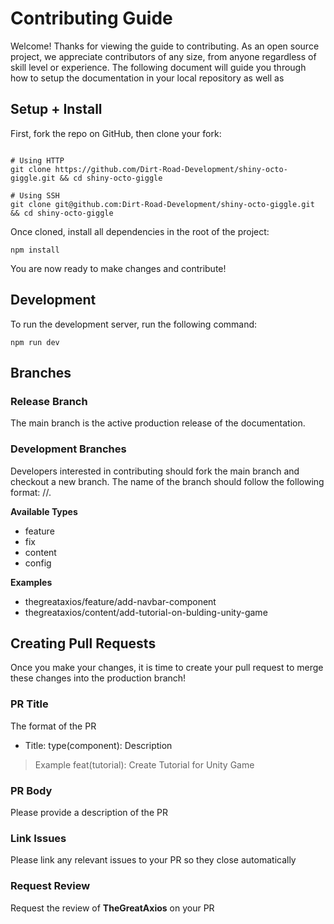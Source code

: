 # Contributing Guide

Welcome! Thanks for viewing the guide to contributing. As an open source project, we appreciate contributors of any size, from anyone regardless of skill level or experience. The following document will guide you through how to setup the documentation in your local repository as well as

## Setup + Install

First, fork the repo on GitHub, then clone your fork:

```shell

# Using HTTP
git clone https://github.com/Dirt-Road-Development/shiny-octo-giggle.git && cd shiny-octo-giggle

# Using SSH
git clone git@github.com:Dirt-Road-Development/shiny-octo-giggle.git && cd shiny-octo-giggle
```

Once cloned, install all dependencies in the root of the project:

```shell
npm install
```

You are now ready to make changes and contribute!

## Development

To run the development server, run the following command:

```shell
npm run dev
```

## Branches

### Release Branch

The main branch is the active production release of the documentation.

### Development Branches

Developers interested in contributing should fork the main branch and checkout a new branch. The name of the branch should follow the following format: <github-username>/<type>/<name>.

**Available Types**

- feature
- fix
- content
- config

**Examples**

- thegreataxios/feature/add-navbar-component
- thegreataxios/content/add-tutorial-on-bulding-unity-game

## Creating Pull Requests

Once you make your changes, it is time to create your pull request to merge these changes into the production branch!

### PR Title

The format of the PR

- Title: type(component): Description

> Example feat(tutorial): Create Tutorial for Unity Game

### PR Body

Please provide a description of the PR

### Link Issues

Please link any relevant issues to your PR so they close automatically

### Request Review

Request the review of **TheGreatAxios** on your PR
